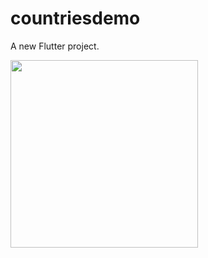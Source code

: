 # countriesdemo

A new Flutter project.

<img src="https://github.com/oddmentiusmaximus/list_demo_app/blob/master/assets/countries_demo.gif" width="300">


